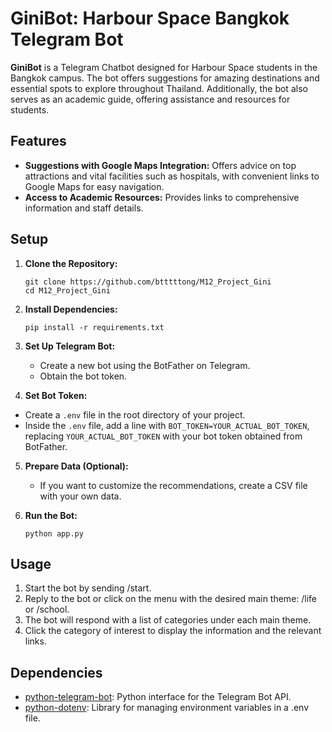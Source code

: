 # GiniBot: Harbour Space Bangkok Telegram Bot
<b>GiniBot</b> is a Telegram Chatbot designed for Harbour Space students in the Bangkok campus. The bot offers suggestions for amazing destinations and essential spots to explore throughout Thailand. Additionally, the bot also serves as an academic guide, offering assistance and resources for students.



## Features
- **Suggestions with Google Maps Integration:** Offers advice on top attractions and vital facilities such as hospitals, with convenient links to Google Maps for easy navigation.
- **Access to Academic Resources:** Provides links to comprehensive information and staff details.


## Setup
1. **Clone the Repository:**
   ```
   git clone https://github.com/btttttong/M12_Project_Gini
   cd M12_Project_Gini
   ```

2. **Install Dependencies:**
   ```
   pip install -r requirements.txt
   ```

3. **Set Up Telegram Bot:**
   - Create a new bot using the BotFather on Telegram.
   - Obtain the bot token.

4. **Set Bot Token:**
  - Create a `.env` file in the root directory of your project.
  - Inside the `.env` file, add a line with `BOT_TOKEN=YOUR_ACTUAL_BOT_TOKEN`, replacing `YOUR_ACTUAL_BOT_TOKEN` with your bot token obtained from BotFather.

5. **Prepare Data (Optional):**
   - If you want to customize the recommendations, create a CSV file with your own data.

6. **Run the Bot:**
   ```
   python app.py
   ```

## Usage
1. Start the bot by sending /start.
2. Reply to the bot or click on the menu with the desired main theme: /life or /school.
3. The bot will respond with a list of categories under each main theme.
4. Click the category of interest to display the information and the relevant links.

## Dependencies
- [python-telegram-bot](https://github.com/python-telegram-bot/python-telegram-bot): Python interface for the Telegram Bot API.
- [python-dotenv](https://github.com/theskumar/python-dotenv): Library for managing environment variables in a .env file.

